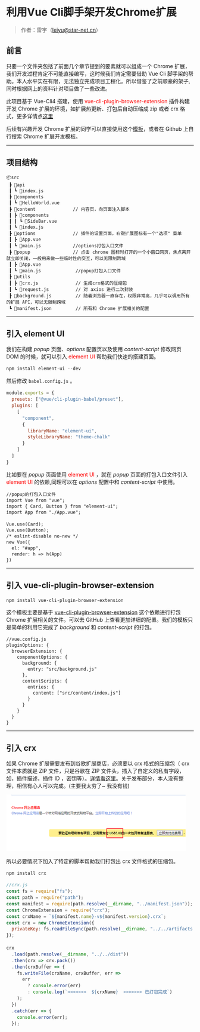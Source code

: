 # 利用Vue Cli脚手架开发Chrome扩展

>作者：雷宇（leiyu@star-net.cn）

## 前言

只要一个文件夹包括了前面几个章节提到的要素就可以组成一个 Chrome 扩展，我们开发过程肯定不可能直接编写，这时候我们肯定需要借助 Vue Cli 脚手架的帮助。本人水平实在有限，无法独立完成项目工程化。所以借鉴了之前顺豪的架子,同时根据网上的资料针对项目做了一些改进。

此项目基于 Vue-Cli4 搭建，使用 <font color=red>vue-cli-plugin-browser-extension</font> 插件构建开发 Chrome 扩展的环境，如扩展热更新、打包后自动压缩成 zip 或者 crx 格式，更多详情点[这里](https://github.com/adambullmer/vue-cli-plugin-browser-extension)

后续有兴趣开发 Chrome 扩展的同学可以直接使用这个[模板][1]，或者在 Github 上自行搜索 Chrome 扩展开发模板。

-------------------------
## 项目结构
```
📦src
 ┣ 📂api
 ┃ ┗ 📜index.js
 ┣ 📂components
 ┃ ┗ 📜HelloWorld.vue
 ┣ 📂content              // 内容页，向页面注入脚本
 ┃ ┣ 📂components
 ┃ ┃ ┗ 📜SideBar.vue
 ┃ ┗ 📜index.js
 ┣ 📂options              // 插件的设置页面，右键扩展图标有一个"选项" 菜单
 ┃ ┣ 📜App.vue
 ┃ ┗ 📜main.js            //options打包入口文件
 ┣ 📂popup                // 点击 chrome 图标时打开的一个小窗口网页，焦点离开就立即关闭，一般用来做一些临时性的交互，可以无限制跨域
 ┃ ┣ 📜App.vue
 ┃ ┗ 📜main.js             //popup打包入口文件
 ┣ 📂utils
 ┃ ┣ 📜crx.js              // 生成crx格式的压缩包
 ┃ ┗ 📜request.js          // 对 axios 进行二次封装
 ┣ 📜background.js         // 随着浏览器一直存在，权限非常高，几乎可以调用所有的扩展 API，可以无限制跨域
 ┗ 📜manifest.json         // 所有和 Chrome 扩展相关的配置
```
----------------------
## 引入 element UI

我们在构建 *popup* 页面、*options* 配置页以及使用 *content-script* 修改网页 DOM 的时候，就可以引入 <font color=red>element UI</font> 帮助我们快速的搭建页面。

``` js
npm install element-ui --dev
```
然后修改 `babel.config.js` 。

```js
module.exports = {
  presets: ["@vue/cli-plugin-babel/preset"],
  plugins: [
    [
      "component",
      {
        libraryName: "element-ui",
        styleLibraryName: "theme-chalk"
      }
    ]
  ]
}
```
比如要在 *popup* 页面使用 <font color=red>element UI</font> ，就在 *popup* 页面的打包入口文件引入 <font color=red>element UI</font> 的依赖,同理可以在 *options* 配置中和 *content-script* 中使用。

``` JS
//popup的打包入口文件
import Vue from "vue";
import { Card, Button } from "element-ui";
import App from "./App.vue";

Vue.use(Card);
Vue.use(Button);
/* eslint-disable no-new */
new Vue({
  el: "#app",
  render: h => h(App)
})
```
-----------------------
## 引入 vue-cli-plugin-browser-extension

```JS
npm install vue-cli-plugin-browser-extension
```

这个模板主要是基于 [vue-cli-plugin-browser-extension][2] 这个依赖进行打包 Chrome 扩展相关的文件。可以去 GitHub 上查看更加详细的配置。我们的模板只是简单的利用它完成了 *background* 和 *content-script* 的打包。

```JS
//vue.config.js
pluginOptions: {
  browserExtension: {
    componentOptions: {
      background: {
        entry: "src/background.js"
      },
      contentScripts: {
        entries: {
          content: ["src/content/index.js"]
        }
      }
    }
  }
}
```
--------------------------
## 引入 crx

如果 Chrome 扩展需要发布到谷歌扩展商店，必须要以 crx 格式的压缩包（ crx 文件本质就是 ZIP 文件，只是谷歌在 ZIP 文件头，插入了自定义的私有字段，如，插件描述，插件 ID ，密钥等）。[详情看这里][3]。关于发布部分，本人没有整理，相信有心人可以完成。(主要我太穷了~ 我没有钱)

![](./image/8-1-扩展付费图.png)

所以必要情况下加入了特定的脚本帮助我们打包出 crx 文件格式的压缩包。

```js
npm install crx
```

```js
//crx.js
const fs = require("fs");
const path = require("path");
const manifest = require(path.resolve(__dirname, "../manifest.json"));
const ChromeExtension = require("crx");
const crxName = `${manifest.name}-v${manifest.version}.crx`;
const crx = new ChromeExtension({
  privateKey: fs.readFileSync(path.resolve(__dirname, "../../artifacts.pem"))
});

crx
  .load(path.resolve(__dirname, "../../dist"))
  .then(crx => crx.pack())
  .then(crxBuffer => {
    fs.writeFile(crxName, crxBuffer, err =>
      err
        ? console.error(err)
        : console.log(`>>>>>>>  ${crxName}  <<<<<<< 已打包完成`)
    );
  })
  .catch(err => {
    console.error(err);
  });

```



[1]:https://github.com/lemonly14/vue-extension-template
[2]:https://github.com/adambullmer/vue-cli-plugin-browser-extension
[3]:https://blog.csdn.net/wanwuguicang/article/details/79742017
